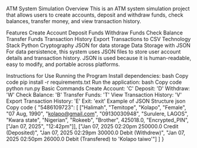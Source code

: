 ATM System Simulation
Overview
This is an ATM system simulation project that allows users to create accounts, deposit and withdraw funds, check balances, transfer money, and view transaction history.

Features
Create Account
Deposit Funds
Withdraw Funds
Check Balance
Transfer Funds
Transaction History
Export Transactions to CSV
Technology Stack
Python
Cryptography
JSON for data storage
Data Storage with JSON
For data persistence, this system uses JSON files to store user account details and transaction history. JSON is used because it is human-readable, easy to modify, and portable across platforms.

Instructions for Use
Running the Program
Install dependencies:
bash
Copy code
pip install -r requirements.txt
Run the application:
bash
Copy code
python run.py
Basic Commands
Create Account: 'C'
Deposit: 'D'
Withdraw: 'W'
Check Balance: 'B'
Transfer Funds: 'T'
View Transaction History: 'V'
Export Transaction History: 'E'
Exit: 'exit'
Example of JSON Structure
json
Copy code
{
    "5486109723": [
        ["Halimah", "Temitope", "Kolapo", "Female", "07 Aug, 1990", "kolapo@gmail.com", "09130030948", "Surulere, LAGOS", "Kwara state", "Nigerian", "Rokeeb", "Brother", 425018.0, "Encrypted_PIN", ["Jan 07, 2025", "12:42pm"]],
        ["Jan 07, 2025 02:20pm 250000.0 Credit (Deposited)", "Jan 07, 2025 02:29pm 30000.0 Debit (Withdrew)", "Jan 07, 2025 02:50pm 26000.0 Debit (Transfered) to 'Kolapo taiwo'"]
    ]
}
